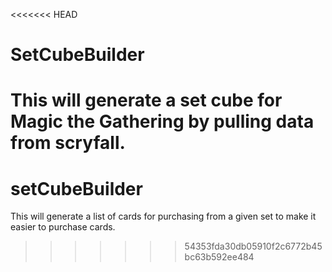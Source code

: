 <<<<<<< HEAD
# SetCubeBuilder
This will generate a set cube for Magic the Gathering by pulling data from scryfall.
=======
# setCubeBuilder
This will generate a list of cards for purchasing from a given set to make it easier to purchase cards.
>>>>>>> 54353fda30db05910f2c6772b45bc63b592ee484
